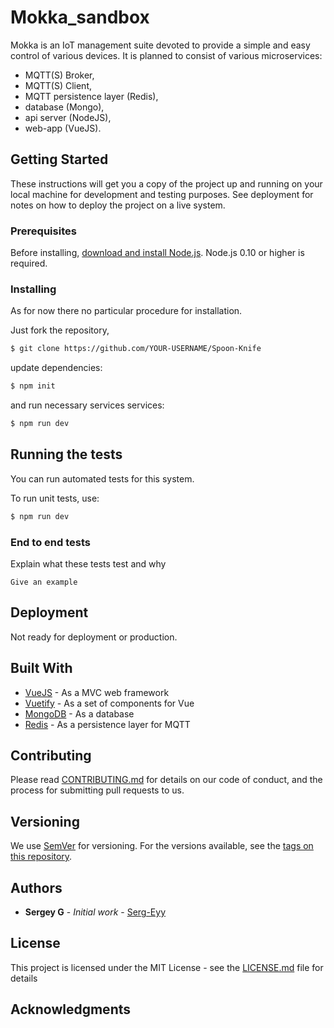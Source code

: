 # Mokka_sandbox

Mokka is an IoT management suite devoted to provide a simple and easy control of various devices. It is planned to consist of various microservices:

* MQTT(S) Broker,
* MQTT(S) Client,
* MQTT persistence layer (Redis),
* database (Mongo),
* api server (NodeJS),
* web-app (VueJS).

## Getting Started

These instructions will get you a copy of the project up and running on your local machine for development and testing purposes. See deployment for notes on how to deploy the project on a live system.

### Prerequisites

Before installing, [download and install Node.js](https://nodejs.org/en/download/).
Node.js 0.10 or higher is required.

### Installing

As for now there no particular procedure for installation.

Just fork the repository,
```bash
$ git clone https://github.com/YOUR-USERNAME/Spoon-Knife
```

update dependencies:
```bash
$ npm init
```

and run necessary services services:
```bash
$ npm run dev
```

## Running the tests

You can run automated tests for this system.

To run unit tests, use:
```bash
$ npm run dev
```

### End to end tests

Explain what these tests test and why

```
Give an example
```

## Deployment

Not ready for deployment or production.

## Built With

* [VueJS](https://vuejs.org/v2/api/) - As a MVC web framework
* [Vuetify](https://github.com/vuetifyjs/docs) - As a set of components for Vue
* [MongoDB](https://docs.mongodb.com/) - As a database
* [Redis](https://redis.io/documentation) - As a persistence layer for MQTT

## Contributing

Please read [CONTRIBUTING.md](https://gist.github.com/PurpleBooth/b24679402957c63ec426) for details on our code of conduct, and the process for submitting pull requests to us.

## Versioning

We use [SemVer](http://semver.org/) for versioning. For the versions available, see the [tags on this repository](https://github.com/your/project/tags). 

## Authors

* **Sergey G** - *Initial work* - [Serg-Eyy]( https://github.com/Serg-Eyy )


## License

This project is licensed under the MIT License - see the [LICENSE.md](LICENSE.md) file for details

## Acknowledgments
